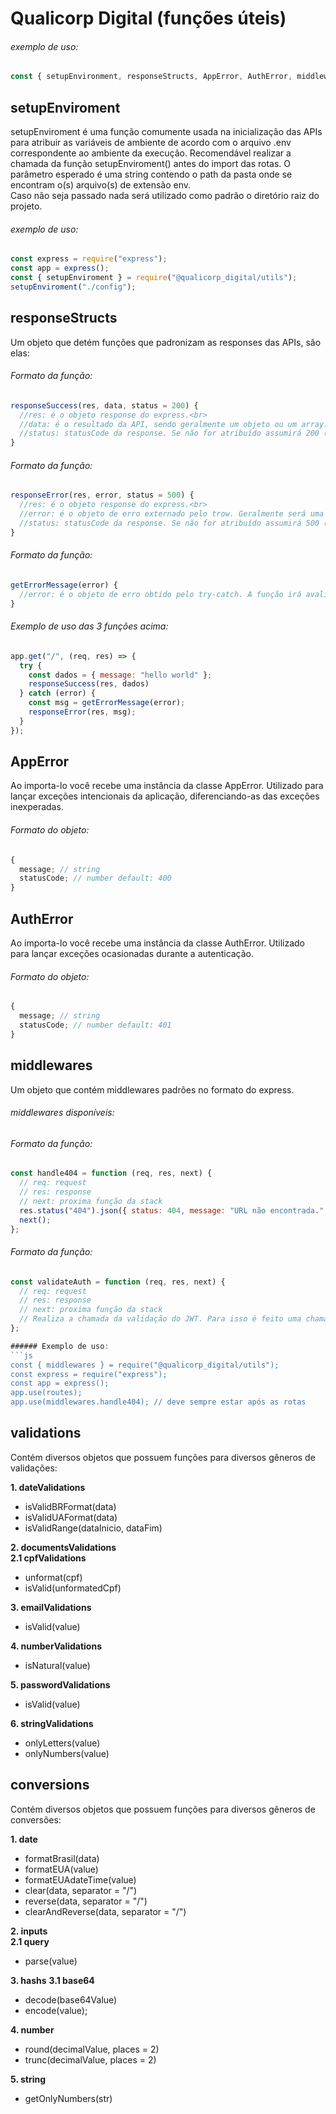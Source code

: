 # Qualicorp Digital (funções úteis)

###### exemplo de uso:
```js
const { setupEnvironment, responseStructs, AppError, AuthError, middlewares, validations, conversions } = require("@qualicorp_digital/utils");
```
## setupEnviroment
setupEnviroment é uma função comumente usada na inicialização das APIs para atribuir as variáveis de ambiente de acordo com o arquivo .env correspondente ao ambiente da execução.
Recomendável realizar a chamada da função setupEnviroment() antes do import das rotas.
O parâmetro esperado é uma string contendo o path da pasta onde se encontram o(s) arquivo(s) de extensão env. <br>
Caso não seja passado nada será utilizado como padrão o diretório raiz do projeto.

###### exemplo de uso:
```js
const express = require("express");
const app = express();
const { setupEnviroment } = require("@qualicorp_digital/utils");
setupEnviroment("./config");
```

## responseStructs
Um objeto que detém funções que padronizam as responses das APIs, são elas:

###### Formato da função:
```js
responseSuccess(res, data, status = 200) {
  //res: é o objeto response do express.<br>
  //data: é o resultado da API, sendo geralmente um objeto ou um array.<br>
  //status: statusCode da response. Se não for atribuído assumirá 200 (sucesso).<br>
}
```

###### Formato da função:
```js
responseError(res, error, status = 500) {
  //res: é o objeto response do express.<br>
  //error: é o objeto de erro externado pelo trow. Geralmente será uma string com o erro ou um objeto //contendo a propriedade message.<br>
  //status: statusCode da response. Se não for atribuído assumirá 500 (erro interno).<br>
}
```

###### Formato da função:
```js
getErrorMessage(error) {
  //error: é o objeto de erro obtido pelo try-catch. A função irá avaliar o objeto e retornará a mensagem da melhor forma para o client requisitante.
}
```

###### Exemplo de uso das 3 funções acima:
```js
app.get("/", (req, res) => {
  try {
    const dados = { message: "hello world" };
    responseSuccess(res, dados)
  } catch (error) {
    const msg = getErrorMessage(error);
    responseError(res, msg);
  }  
});
```

## AppError
Ao importa-lo você recebe uma instância da classe AppError. Utilizado para lançar exceções intencionais da aplicação, diferenciando-as das exceções inexperadas.

###### Formato do objeto:
```js
{
  message; // string
  statusCode; // number default: 400
}
```

## AuthError
Ao importa-lo você recebe uma instância da classe AuthError. Utilizado para lançar exceções ocasionadas durante a autenticação.

###### Formato do objeto:
```js
{
  message; // string
  statusCode; // number default: 401
}
```

## middlewares
Um objeto que contém middlewares padrões no formato do express.

###### middlewares disponíveis:

###### Formato da função:
```js
const handle404 = function (req, res, next) {
  // req: request
  // res: response
  // next: proxima função da stack
  res.status("404").json({ status: 404, message: "URL não encontrada." });
  next();
};
```

###### Formato da função:
```js
const validateAuth = function (req, res, next) {
  // req: request
  // res: response
  // next: proxima função da stack
  // Realiza a chamada da validação do JWT. Para isso é feito uma chamada http na API de acesso.
};

###### Exemplo de uso:
```js
const { middlewares } = require("@qualicorp_digital/utils");
const express = require("express");
const app = express();
app.use(routes);
app.use(middlewares.handle404); // deve sempre estar após as rotas
```

## validations
Contém diversos objetos que possuem funções para diversos gêneros de validações:<br>

**1. dateValidations**
- isValidBRFormat(data) 
- isValidUAFormat(data) 
- isValidRange(dataInicio, dataFim)

**2. documentsValidations**<br>
**2.1 cpfValidations**
- unformat(cpf)
- isValid(unformatedCpf)

**3. emailValidations**
- isValid(value)

**4. numberValidations**
- isNatural(value)

**5. passwordValidations**
- isValid(value)

**6. stringValidations**
- onlyLetters(value)
- onlyNumbers(value)

## conversions
Contém diversos objetos que possuem funções para diversos gêneros de conversões:<br>

**1. date**
- formatBrasil(data)
- formatEUA(value)
- formatEUAdateTime(value)
- clear(data, separator = "/")
- reverse(data, separator = "/")
- clearAndReverse(data, separator = "/")

**2. inputs**<br>
**2.1 query**
- parse(value)

**3. hashs**
**3.1 base64**
- decode(base64Value)
- encode(value);

**4. number**
- round(decimalValue, places = 2)
- trunc(decimalValue, places = 2)

**5. string**
- getOnlyNumbers(str)
